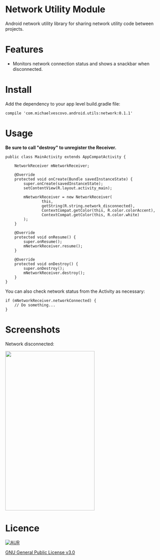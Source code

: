 # Network Utility Module
Android network utility library for sharing network utility code between projects.

# Features

- Monitors network connection status and shows a snackbar when disconnected.

# Install
Add the dependency to your app level build.gradle file:
~~~
compile 'com.michaelvescovo.android.utils:network:0.1.1'
~~~

# Usage

**Be sure to call "destroy" to unregister the Receiver.**

~~~
public class MainActivity extends AppCompatActivity {

    NetworkReceiver mNetworkReceiver;

    @Override
    protected void onCreate(Bundle savedInstanceState) {
        super.onCreate(savedInstanceState);
        setContentView(R.layout.activity_main);

        mNetworkReceiver = new NetworkReceiver(
                this,
                getString(R.string.network_disconnected),
                ContextCompat.getColor(this, R.color.colorAccent),
                ContextCompat.getColor(this, R.color.white)
        );
    }

    @Override
    protected void onResume() {
        super.onResume();
        mNetworkReceiver.resume();
    }

    @Override
    protected void onDestroy() {
        super.onDestroy();
        mNetworkReceiver.destroy();
    }
}
~~~

You can also check network status from the Activity as necessary:

~~~
if (mNetworkReceiver.networkConnected) {
    // Do something...
}
~~~

# Screenshots

Network disconnected:

<!--![network-disconnected](https://cloud.githubusercontent.com/assets/15829736/20997335/9de752ac-bd58-11e6-88ff-e7bda1cf057b.png)-->
<img src="https://cloud.githubusercontent.com/assets/15829736/20997335/9de752ac-bd58-11e6-88ff-e7bda1cf057b.png" height="500" width="281">

# Licence

[![AUR](https://img.shields.io/aur/license/yaourt.svg)]()

[GNU General Public License v3.0](http://choosealicense.com/licenses/gpl-3.0/)
